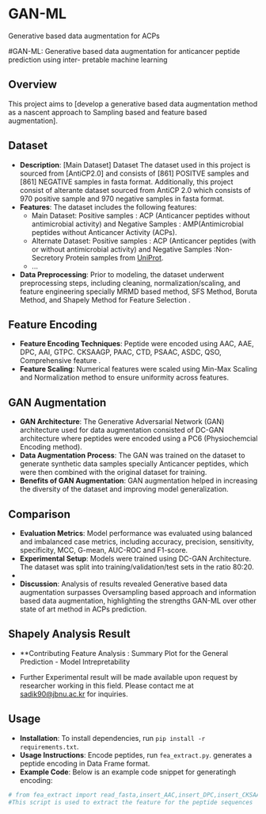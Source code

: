 # GAN-ML
Generative based data augmentation for ACPs


#GAN-ML: Generative based data augmentation for anticancer peptide prediction using inter-
pretable machine learning

## Overview

This project aims to [develop a generative based data augmentation method as a nascent approach to Sampling based and feature based augmentation].

## Dataset

- **Description**: [Main Dataset] Dataset The dataset used in this project is sourced from [AntiCP2.0] and consists of [861] POSITVE samples and [861] NEGATIVE samples  in fasta format. Additionally, this project consist of alterante dataset sourced from AntiCP 2.0 which consists of 970 positive sample and 970 negative samples in fasta format.
- **Features**: The dataset includes the following features:
  - Main Dataset: Positive samples : ACP (Anticancer peptides without antimicrobial activity) and Negative Samples : AMP(Antimicrobial peptides without Anticancer Activity (ACPs).
  - Alternate Dataset: Positive samples : ACP (Anticancer peptides (with or without antimicrobial activity) and Negative Samples :Non-Secretory Protein samples from [UniProt](https://www.uniprot.org/).
  - ...
- **Data Preprocessing**: Prior to modeling, the dataset underwent preprocessing steps, including cleaning, normalization/scaling, and feature engineering specially MRMD based method, SFS Method, Boruta Method, and Shapely Method for Feature Selection .

## Feature Encoding

- **Feature Encoding Techniques**: Peptide were encoded using AAC, AAE, DPC, AAI, GTPC. CKSAAGP, PAAC, CTD, PSAAC, ASDC, QSO, Comprehensive feature .
- **Feature Scaling**: Numerical features were scaled using Min-Max Scaling and Normalization method to ensure uniformity across features.

## GAN Augmentation

- **GAN Architecture**: The Generative Adversarial Network (GAN) architecture used for data augmentation consisted of DC-GAN architecture where peptides were encoded using a PC6 (Physiochemcial Encoding method).
- **Data Augmentation Process**: The GAN was trained on the dataset to generate synthetic data samples specially Anticancer peptides, which were then combined with the original dataset for training.
- **Benefits of GAN Augmentation**: GAN augmentation helped in increasing the diversity of the dataset and improving model generalization.

## Comparison

- **Evaluation Metrics**: Model performance was evaluated using balanced and imbalanced case metrics, including accuracy, precision, sensitivity, specificity, MCC, G-mean, AUC-ROC and F1-score.
- **Experimental Setup**: Models were trained using DC-GAN Architecture. The dataset was split into training/validation/test sets in the ratio 80:20.
- 
- **Discussion**: Analysis of results revealed Generative based data augmentation surpasses Oversampling based approach and information based data augmentation, highlighting the strengths GAN-ML over other state of art method in ACPs prediction.

## Shapely Analysis Result
- **Contributing Feature Analysis : Summary Plot for the General Prediction  - Model Intrepretability

- Further Experimental result will be made available upon request by researcher working in this field. Please contact me at [sadik90@jbnu.ac.kr](mailto:bhattarai.sadik2009@gmail.com) for inquiries.

## Usage

- **Installation**: To install dependencies, run `pip install -r requirements.txt`.
- **Usage Instructions**: Encode peptides, run `fea_extract.py`. generates a peptide encoding in Data Frame format.
- **Example Code**: Below is an example code snippet for generatingh encoding:

```python
# from fea_extract import read_fasta,insert_AAC,insert_DPC,insert_CKSAAGP,insert_CTD,insert_PAAC,insert_AAI,insert_GTPC,insert_QSO,insert_AAE,insert_PSAAC,insert_word2int,insert_ASDC
#This script is used to extract the feature for the peptide sequences






